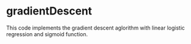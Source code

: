 # gradientDescent
This code implements the gradient descent aglorithm with linear logistic regression and sigmoid function.
